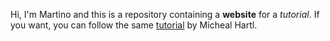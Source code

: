 Hi, I'm Martino and this is a repository containing a **website** for a *tutorial*.
If you want, you can follow the same [tutorial](www.learnenough.com) by Micheal Hartl.
